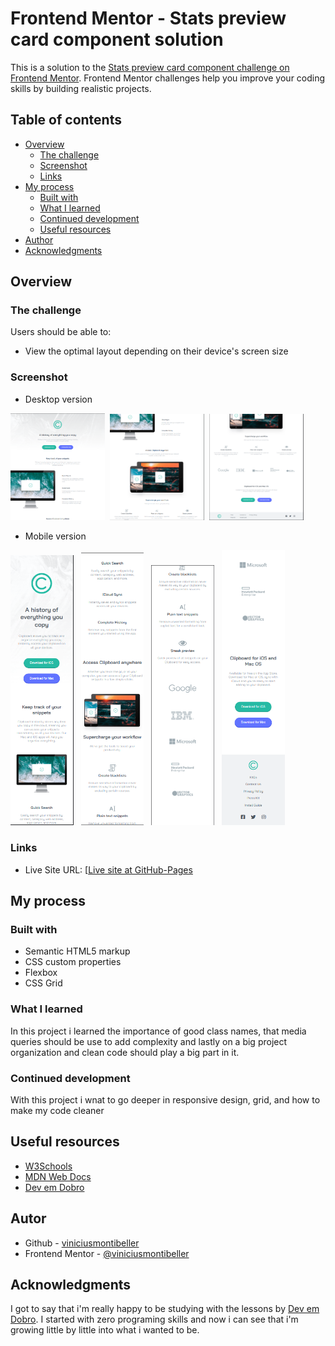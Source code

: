 # Frontend Mentor - Stats preview card component solution

This is a solution to the [Stats preview card component challenge on Frontend Mentor](https://www.frontendmentor.io/challenges/stats-preview-card-component-8JqbgoU62). Frontend Mentor challenges help you improve your coding skills by building realistic projects.

## Table of contents

- [Overview](#overview)
  - [The challenge](#the-challenge)
  - [Screenshot](#screenshot)
  - [Links](#links)
- [My process](#my-process)
  - [Built with](#built-with)
  - [What I learned](#what-i-learned)
  - [Continued development](#continued-development)
  - [Useful resources](#useful-resources)
- [Author](#author)
- [Acknowledgments](#acknowledgments)

## Overview

### The challenge

Users should be able to:

- View the optimal layout depending on their device's screen size

### Screenshot

- Desktop version

<img src="./screenshots/desktop-screenshot1.png" style="width: 30%">&nbsp;
<img src="./screenshots/desktop-screenshot2.png" style="width: 30%">&nbsp;
<img src="./screenshots/desktop-screenshot3.png" style="width: 30%">&nbsp;

- Mobile version

<img src="./screenshots/mobile-screenshot1.png" style="width: 20%">&nbsp;&nbsp;
<img src="./screenshots/mobile-screenshot2.png" style="width: 20%">&nbsp;&nbsp;
<img src="./screenshots/mobile-screenshot3.png" style="width: 20%">&nbsp;&nbsp;
<img src="./screenshots/mobile-screenshot4.png" style="width: 20%">

### Links

- Live Site URL: [[Live site at GitHub-Pages](https://viniciusmontibeller.github.io/fontend-mentor-clipboard-landing-page/)

## My process

### Built with

- Semantic HTML5 markup
- CSS custom properties
- Flexbox
- CSS Grid

### What I learned

In this project i learned the importance of good class names, that media queries should be use to add complexity and lastly on a big project organization and clean code should play a big part in it.

### Continued development

With this project i wnat to go deeper in responsive design, grid, and how to make my code cleaner

## Useful resources

 - [W3Schools](https://www.w3schools.com/)
 - [MDN Web Docs](https://developer.mozilla.org/en-US/)
 - [Dev em Dobro](https://github.com/devemdobro)

## Autor
 - Github - [viniciusmontibeller](https://github.com/viniciusmontibeller)
 - Frontend Mentor - [@viniciusmontibeller](https://www.frontendmentor.io/profile/viniciusmontibeller)

 ## Acknowledgments

I got to say that i'm really happy to be studying with the lessons by [Dev em Dobro](https://github.com/devemdobro). I started with zero programing skills and now i can see that i'm growing little by little into what i wanted to be.
